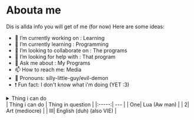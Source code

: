 # Abouta me
Dis is allda info you will get of me (for now)
Here are some ideas:

- 🔭 I’m currently working on : Learning
- 🌱 I’m currently learning : Programming
- 🤝 I’m looking to collaborate on : The programs
- 🤔 I’m looking for help with : That program
- 💬 Ask me about : My Programs
- 📫 How to reach me: Media
- 🥝 Pronouns: silly-little-guy/evil-demon
- ❗ Fun fact: I don't know what i'm doing  (YET :3)
<!--
This is so sigma
-->
<details>
<summary>Thing i can do</summary>

---
> Người có cánh là một cá thể thích ăn đồ ăn nhanh

-Man who definitely only say sensible things only (lie)
</details>
| Thing i can do | Thing in question |
|:-----:|   ---        |
|     One|   Lua (Aw man)   |
|     2|    Art (mediocre)         |
|     III|     English (duh) (also VIE)          |
